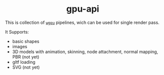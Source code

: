 <h1 align="center">
  gpu-api
</h1>

This is collection of [`wgpu`](https://github.com/gfx-rs/wgpu/) pipelines, wich can be used for single render pass.

It Supports:

- basic shapes
- images
- 3D models with animation, skinning, node attachment, normal mapping, PBR (not yet)
- gltf loading
- SVG (not yet)
